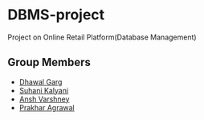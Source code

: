 # DBMS-project
Project on Online Retail Platform(Database Management)

## Group Members

- [Dhawal Garg](mailto:dhawal22160@iiitd.ac.in)
- [Suhani Kalyani](mailto:suhani511@iiitd.ac.in)
- [Ansh Varshney](mailto:ansh22083@iiitd.ac.in)
- [Prakhar Agrawal](mailto:prakhar361@iiitd.ac.in)


